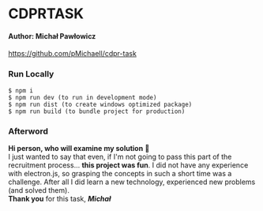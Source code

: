 # CDPRTASK
#### Author: Michał Pawłowicz
https://github.com/pMichaell/cdpr-task

### Run Locally
```
$ npm i
$ npm run dev (to run in development mode)
$ npm run dist (to create windows optimized package)
$ npm run build (to bundle project for production)
```

### Afterword 
**Hi person, who will examine my solution** 👋\
I just wanted to say that even, if I'm not going to pass this part of the 
recruitment process... **this project was fun**. I did not have any experience with 
electron.js, so grasping the concepts in such a short time was a challenge. After all I did learn a new technology, experienced new problems (and solved them).\
**Thank you** for this task, ***Michał***
